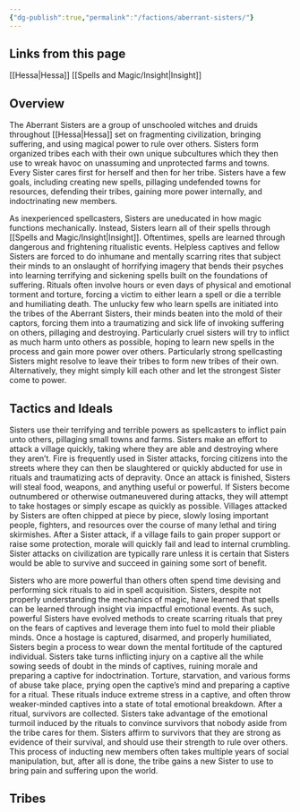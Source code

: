 ```yaml
---
{"dg-publish":true,"permalink":"/factions/aberrant-sisters/"}
---
```


## Links from this page
[[Hessa\|Hessa]]
[[Spells and Magic/Insight\|Insight]]
## Overview
The Aberrant Sisters are a group of unschooled witches and druids throughout [[Hessa\|Hessa]] set on fragmenting civilization, bringing suffering, and using magical power to rule over others. Sisters form organized tribes each with their own unique subcultures which they then use to wreak havoc on unassuming and unprotected farms and towns. Every Sister cares first for herself and then for her tribe. Sisters have a few goals, including creating new spells, pillaging undefended towns for resources, defending their tribes, gaining more power internally, and indoctrinating new members.

As inexperienced spellcasters, Sisters are uneducated in how magic functions mechanically. Instead, Sisters learn all of their spells through [[Spells and Magic/Insight\|Insight]]. Oftentimes, spells are learned through dangerous and frightening ritualistic events. Helpless captives and fellow Sisters are forced to do inhumane and mentally scarring rites that subject their minds to an onslaught of horrifying imagery that bends their psyches into learning terrifying and sickening spells built on the foundations of suffering. Rituals often involve hours or even days of physical and emotional torment and torture, forcing a victim to either learn a spell or die a terrible and humiliating death. The unlucky few who learn spells are initiated into the tribes of the Aberrant Sisters, their minds beaten into the mold of their captors, forcing them into a traumatizing and sick life of invoking suffering on others, pillaging and destroying. Particularly cruel sisters will try to inflict as much harm unto others as possible, hoping to learn new spells in the process and gain more power over others. Particularly strong spellcasting Sisters might resolve to leave their tribes to form new tribes of their own. Alternatively, they might simply kill each other and let the strongest Sister come to power.
## Tactics and Ideals
Sisters use their terrifying and terrible powers as spellcasters to inflict pain unto others, pillaging small towns and farms. Sisters make an effort to attack a village quickly, taking where they are able and destroying where they aren’t. Fire is frequently used in Sister attacks, forcing citizens into the streets where they can then be slaughtered or quickly abducted for use in rituals and traumatizing acts of depravity. Once an attack is finished, Sisters will steal food, weapons, and anything useful or powerful. If Sisters become outnumbered or otherwise outmaneuvered during attacks, they will attempt to take hostages or simply escape as quickly as possible. Villages attacked by Sisters are often chipped at piece by piece, slowly losing important people, fighters, and resources over the course of many lethal and tiring skirmishes. After a Sister attack, if a village fails to gain proper support or raise some protection, morale will quickly fail and lead to internal crumbling. Sister attacks on civilization are typically rare unless it is certain that Sisters would be able to survive and succeed in gaining some sort of benefit. 

Sisters who are more powerful than others often spend time devising and performing sick rituals to aid in spell acquisition. Sisters, despite not properly understanding the mechanics of magic, have learned that spells can be learned through insight via impactful emotional events. As such, powerful Sisters have evolved methods to create scarring rituals that prey on the fears of captives and leverage them into fuel to mold their pliable minds. Once a hostage is captured, disarmed, and properly humiliated, Sisters begin a process to wear down the mental fortitude of the captured individual. Sisters take turns inflicting injury on a captive all the while sowing seeds of doubt in the minds of captives, ruining morale and preparing a captive for indoctrination. Torture, starvation, and various forms of abuse take place, prying open the captive’s mind and preparing a captive for a ritual. These rituals induce extreme stress in a captive, and often throw weaker-minded captives into a state of total emotional breakdown. After a ritual, survivors are collected. Sisters take advantage of the emotional turmoil induced by the rituals to convince survivors that nobody aside from the tribe cares for them. Sisters affirm to survivors that they are strong as evidence of their survival, and should use their strength to rule over others. This process of inducting new members often takes multiple years of social manipulation, but, after all is done, the tribe gains a new Sister to use to bring pain and suffering upon the world. 
## Tribes
